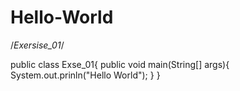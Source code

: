 # Hello-World
/*Exersise_01*/

public class Exse_01{
     public void main(String[] args){
     System.out.prinln("Hello World");
     }
}
